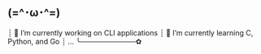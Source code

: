  ## (=^･ω･^=)
 
┊ 🔭 I’m currently working on CLI applications
┊ 🌱 I’m currently learning C, Python, and Go
┊ ...
╰───────────✿


<!--
**GH404/GH404** is a ✨ _special_ ✨ repository because its `README.md` (this file) appears on your GitHub profile.

Here are some ideas to get you started:

- 🔭 I’m currently working on ...
- 🌱 I’m currently learning ...
- 👯 I’m looking to collaborate on ...
- 🤔 I’m looking for help with ...
- 💬 Ask me about ...
- 📫 How to reach me: ...
- 😄 Pronouns: ...
- ⚡ Fun fact: ...
-->

